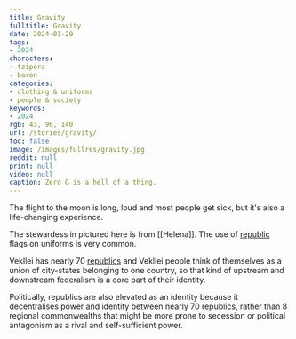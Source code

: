 ```yaml
---
title: Gravity
fulltitle: Gravity
date: 2024-01-29
tags:
- 2024
characters:
- tzipora
- baron
categories:
- clothing & uniforms
- people & society
keywords:
- 2024
rgb: 43, 96, 140
url: /stories/gravity/
toc: false
image: /images/fullres/gravity.jpg
reddit: null
print: null
video: null
caption: Zero G is a hell of a thing.
---
```

The flight to the moon is long, loud and most people get sick, but it's also a life-changing experience.

The stewardess in pictured here is from [[Helena]]. The use of [republic](/republics/) flags on uniforms is very common.

Vekllei has nearly 70 [republics](/republics/) and Vekllei people think of themselves as a union of city-states belonging to one country, so that kind of upstream and downstream federalism is a core part of their identity.

Politically, republics are also elevated as an identity because it decentralises power and identity between nearly 70 republics, rather than 8 regional commonwealths that might be more prone to secession or political antagonism as a rival and self-sufficient power.